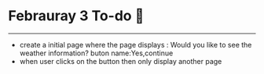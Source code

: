 # Febrauray 3 To-do 💯

---

- create a initial page where the page displays :
  Would you like to see the weather information?
  buton name:Yes,continue
- when user clicks on the button then only display another page
